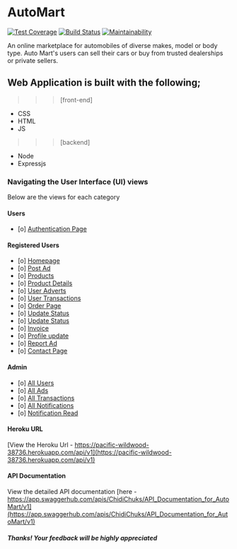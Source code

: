 # AutoMart

[![Test Coverage](https://api.codeclimate.com/v1/badges/a99a88d28ad37a79dbf6/test_coverage)](https://codeclimate.com/github/codeclimate/codeclimate/test_coverage)    [![Build Status](https://travis-ci.com/ChidiChuks/AutoMart.svg?branch=develop)](https://travis-ci.com/ChidiChuks/AutoMart)      [![Maintainability](https://api.codeclimate.com/v1/badges/a99a88d28ad37a79dbf6/maintainability)](https://codeclimate.com/github/codeclimate/codeclimate/maintainability)

An online marketplace for automobiles of diverse makes, model or body type. Auto Mart's users can sell their cars or buy from trusted dealerships or private sellers.


## Web Application is built with the following;

 >>> [front-end]
 - CSS 
 - HTML
 - JS

>>> [backend]
- Node 
- Expressjs 


### Navigating the User Interface (UI) views 

Below are the views for each category

#### Users

- [o] [Authentication Page](https://chidichuks.github.io/AutoMart/UI/)

#### Registered Users

- [o] [Homepage](https://chidichuks.github.io/AutoMart/UI/homepage.html?)
- [o] [Post Ad](https://chidichuks.github.io/AutoMart/UI/postAd.html)
- [o] [Products](https://chidichuks.github.io/AutoMart/UI/products.html)
- [o] [Product Details](https://chidichuks.github.io/AutoMart/UI/details.html)
- [o] [User Adverts](https://chidichuks.github.io/AutoMart/UI/userAds.html)
- [o] [User Transactions](https://chidichuks.github.io/AutoMart/UI/myTransactions.html)
- [o] [Order Page](https://chidichuks.github.io/AutoMart/UI/order.html)
- [o] [Update Status](https://chidichuks.github.io/AutoMart/UI/updateStatus.html)
- [o] [Update Status](https://chidichuks.github.io/AutoMart/UI/updateAd.html)
- [o] [Invoice](https://chidichuks.github.io/AutoMart/UI/invoice.html)
- [o] [Profile update](https://chidichuks.github.io/AutoMart/UI/userProfile.html)
- [o] [Report Ad](https://chidichuks.github.io/AutoMart/UI/reportAd.html)
- [o] [Contact Page](https://chidichuks.github.io/AutoMart/UI/contact.html)

#### Admin

- [o] [All Users](https://chidichuks.github.io/AutoMart/UI/users.html)
- [o] [All Ads](https://chidichuks.github.io/AutoMart/UI/view.html)
- [o] [All Transactions](https://chidichuks.github.io/AutoMart/UI/transactions.html)
- [o] [All Notifications](https://chidichuks.github.io/AutoMart/UI/notifications.html)
- [o] [Notification Read](https://chidichuks.github.io/AutoMart/UI/readNotification.html)


#### Heroku URL

[View the Heroku Url - https://pacific-wildwood-38736.herokuapp.com/api/v1](https://pacific-wildwood-38736.herokuapp.com/api/v1)

#### API Documentation

View the detailed API documentation [here - https://app.swaggerhub.com/apis/ChidiChuks/API_Documentation_for_AutoMart/v1](https://app.swaggerhub.com/apis/ChidiChuks/API_Documentation_for_AutoMart/v1)


##### Thanks! Your feedback will be highly appreciated